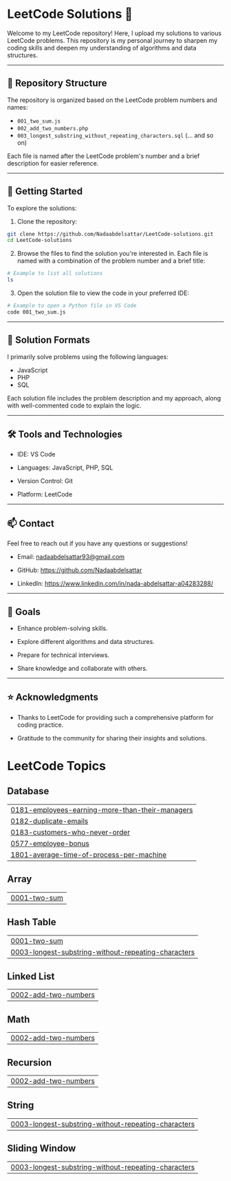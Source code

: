 # LeetCode Solutions 🧩

Welcome to my LeetCode repository! Here, I upload my solutions to various LeetCode problems. This repository is my personal journey to sharpen my coding skills and deepen my understanding of algorithms and data structures.

---

## 📂 Repository Structure
The repository is organized based on the LeetCode problem numbers and names:

- `001_two_sum.js`
- `002_add_two_numbers.php`
- `003_longest_substring_without_repeating_characters.sql`
(... and so on)

Each file is named after the LeetCode problem's number and a brief description for easier reference.

---

## 🚀 Getting Started

To explore the solutions:

1. Clone the repository:
```bash
git clone https://github.com/Nadaabdelsattar/LeetCode-solutions.git
cd LeetCode-solutions
```
      
2. Browse the files to find the solution you're interested in. Each file is named with a combination of the problem number and a brief title:
 ```bash  
# Example to list all solutions
ls
```

3. Open the solution file to view the code in your preferred IDE:
 ```bash
# Example to open a Python file in VS Code
code 001_two_sum.js
```

---

## 📜 Solution Formats

I primarily solve problems using the following languages:

- JavaScript
- PHP
- SQL

Each solution file includes the problem description and my approach, along with well-commented code to explain the logic.

---

## 🛠 Tools and Technologies

- IDE: VS Code

- Languages: JavaScript, PHP, SQL

- Version Control: Git

- Platform: LeetCode

---

## 📫 Contact

Feel free to reach out if you have any questions or suggestions!

- Email: nadaabdelsattar93@gmail.com

- GitHub: https://github.com/Nadaabdelsattar

- LinkedIn: https://www.linkedin.com/in/nada-abdelsattar-a04283288/

---

## 🌟 Goals

- Enhance problem-solving skills.

- Explore different algorithms and data structures.

- Prepare for technical interviews.

- Share knowledge and collaborate with others.

---

## ⭐️ Acknowledgments

- Thanks to LeetCode for providing such a comprehensive platform for coding practice.

- Gratitude to the community for sharing their insights and solutions.



<!---LeetCode Topics Start-->
# LeetCode Topics
## Database
|  |
| ------- |
| [0181-employees-earning-more-than-their-managers](https://github.com/Nadaabdelsattar/LeetCode-solutions/tree/master/0181-employees-earning-more-than-their-managers) |
| [0182-duplicate-emails](https://github.com/Nadaabdelsattar/LeetCode-solutions/tree/master/0182-duplicate-emails) |
| [0183-customers-who-never-order](https://github.com/Nadaabdelsattar/LeetCode-solutions/tree/master/0183-customers-who-never-order) |
| [0577-employee-bonus](https://github.com/Nadaabdelsattar/LeetCode-solutions/tree/master/0577-employee-bonus) |
| [1801-average-time-of-process-per-machine](https://github.com/Nadaabdelsattar/LeetCode-solutions/tree/master/1801-average-time-of-process-per-machine) |
## Array
|  |
| ------- |
| [0001-two-sum](https://github.com/Nadaabdelsattar/LeetCode-solutions/tree/master/0001-two-sum) |
## Hash Table
|  |
| ------- |
| [0001-two-sum](https://github.com/Nadaabdelsattar/LeetCode-solutions/tree/master/0001-two-sum) |
| [0003-longest-substring-without-repeating-characters](https://github.com/Nadaabdelsattar/LeetCode-solutions/tree/master/0003-longest-substring-without-repeating-characters) |
## Linked List
|  |
| ------- |
| [0002-add-two-numbers](https://github.com/Nadaabdelsattar/LeetCode-solutions/tree/master/0002-add-two-numbers) |
## Math
|  |
| ------- |
| [0002-add-two-numbers](https://github.com/Nadaabdelsattar/LeetCode-solutions/tree/master/0002-add-two-numbers) |
## Recursion
|  |
| ------- |
| [0002-add-two-numbers](https://github.com/Nadaabdelsattar/LeetCode-solutions/tree/master/0002-add-two-numbers) |
## String
|  |
| ------- |
| [0003-longest-substring-without-repeating-characters](https://github.com/Nadaabdelsattar/LeetCode-solutions/tree/master/0003-longest-substring-without-repeating-characters) |
## Sliding Window
|  |
| ------- |
| [0003-longest-substring-without-repeating-characters](https://github.com/Nadaabdelsattar/LeetCode-solutions/tree/master/0003-longest-substring-without-repeating-characters) |
<!---LeetCode Topics End-->